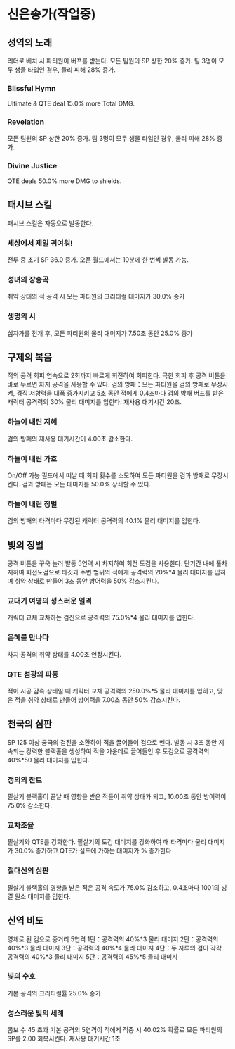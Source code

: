 # 신은송가(작업중)

## 성역의 노래

리더로 배치 시 파티원이 버프를 받는다.
모든 팀원의 SP 상한 20% 증가. 팀 3명이 모두 생물 타입인 경우, 물리 피해 28% 증가.

### Blissful Hymn

Ultimate & QTE deal 15.0% more Total DMG.

### Revelation

모든 팀원의 SP 상한 20% 증가. 팀 3명이 모두 생물 타입인 경우, 물리 피해 28% 증가.

### Divine Justice

QTE deals 50.0% more DMG to shields.

## 패시브 스킬

패시브 스킬은 자동으로 발동한다.

### 세상에서 제일 귀여워!

전투 중 초기 SP 36.0 증가. 오픈 월드에서는 10분에 한 번씩 발동 가능.

### 성녀의 장송곡

취약 상태의 적 공격 시 모든 파티원의 크리티컬 대미지가 30.0% 증가

### 생명의 시

십자가를 전개 후, 모든 파티원의 물리 대미지가 7.50초 동안 25.0% 증가

## 구제의 복음

적의 공격 회피
연속으로 2회까지 빠르게 회전하여 회피한다. 극한 회피 후 공격 버튼을 바로 누르면 차지 공격을 사용할 수 있다.
검의 방패：모든 파티원을 검의 방패로 무장시켜, 경직 저항력을 대폭 증가시키고 5초 동안 적에게 0.4초마다 검의 방패 버프를 받은 캐릭터 공격력의 30% 물리 대미지를 입힌다. 재사용 대기시간 20초.

### 하늘이 내린 지혜

검의 방패의 재사용 대기시간이 4.00초 감소한다.

### 하늘이 내린 가호

On/Off 가능
필드에서 떠날 때 회피 횟수를 소모하여 모든 파티원을 검과 방패로 무장시킨다. 검과 방패는 모든 대미지를 50.0% 상쇄할 수 있다.

### 하늘이 내린 징벌

검의 방패의 타격마다 무장된 캐릭터 공격력의 40.1% 물리 대미지를 입힌다.

## 빛의 징벌

공격 버튼을 꾸욱 눌러 발동
5연격 시 차지하여 회전 도검을 사용한다. 단기간 내에 풀차지하여 회전도검으로 타깃과 주변 범위의 적에게 공격력의 20%\*4 물리 대미지를 입히며 취약 상태로 만들어 3초 동안 방어력을 50% 감소시킨다.

### 교대기 여명의 성스러운 일격

캐릭터 교체
교차하는 검진으로 공격력의 75.0%\*4 물리 대미지를 입힌다.

### 은혜를 만나다

차지 공격의 취약 상태를 4.00초 연장시킨다.

### QTE 섬광의 파동

적이 시공 감속 상태일 때 캐릭터 교체
공격력의 250.0%\*5 물리 대미지를 입히고, 맞은 적을 취약 상태로 만들어 방어력을 7.00초 동안 50% 감소시킨다.

## 천국의 심판

SP 125 이상
궁극의 검진을 소환하여 적을 끌어들여 검으로 벤다. 발동 시 3초 동안 지속되는 강력한 블랙홀을 생성하여 적을 가운데로 끌어들인 후 도검으로 공격력의 40%\*50 물리 대미지를 입힌다.

### 정의의 찬트

필살기 블랙홀이 끝날 때 영향을 받은 적들이 취약 상태가 되고, 10.00초 동안 방어력이 75.0% 감소한다.

### 교차조율

필살기와 QTE를 강화한다. 필살기의 도검 대미지를 강화하여 매 타격마다 물리 대미지가 30.0% 증가하고 QTE가 실드에 가하는 대미지가 % 증가한다

### 절대신의 심판

필살기 블랙홀의 영향을 받은 적은 공격 속도가 75.0% 감소하고, 0.4초마다 1001의 빙결 원소 대미지를 입힌다.

## 신역 비도

영체로 된 검으로 중거리 5연격
1단：공격력의 40%*3 물리 대미지
2단：공격력의 40%*3 물리 대미지
3단：공격력의 40%*4 물리 대미지
4단：두 자루의 검이 각각 공격력의 40%*3 물리 대미지
5단：공격력의 45%\*5 물리 대미지

### 빛의 수호

기본 공격의 크리티컬률 25.0% 증가

### 성스러운 빛의 세례

콤보 수 45 초과
기본 공격의 5연격이 적에게 적중 시 40.02% 확률로 모든 파티원의 SP를 2.00 회복시킨다. 재사용 대기시간 1초
